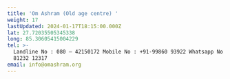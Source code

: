 ```yaml
---
title: 'Om Ashram (Old age centre) '
weight: 17
lastUpdated: 2024-01-17T18:15:00.000Z
lat: 27.72035505345338
long: 85.30605415004229
tel: >-
  Landline No : 080 – 42150172 Mobile No : +91-99860 93922 Whatsapp No : + 91-
  81232 12317  
email: info@omashram.org
---
```


